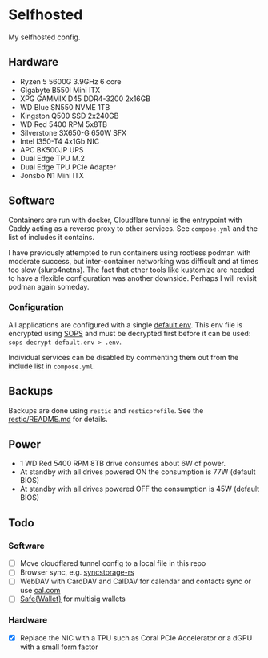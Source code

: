 # Selfhosted

My selfhosted config.

## Hardware

- Ryzen 5 5600G 3.9GHz 6 core
- Gigabyte B550I Mini ITX
- XPG GAMMIX D45 DDR4-3200 2x16GB
- WD Blue SN550 NVME 1TB
- Kingston Q500 SSD 2x240GB
- WD Red 5400 RPM 5x8TB
- Silverstone SX650-G 650W SFX
- Intel I350-T4 4x1Gb NIC
- APC BK500JP UPS
- Dual Edge TPU M.2
- Dual Edge TPU PCIe Adapter
- Jonsbo N1 Mini ITX

## Software

Containers are run with docker, Cloudflare tunnel is the entrypoint with Caddy acting as a reverse proxy to other services. See `compose.yml` and the list of includes it contains.

I have previously attempted to run containers using rootless podman with moderate success, but inter-container networking was difficult and at times too slow (slurp4netns). The fact that other tools like kustomize are needed to have a flexible configuration was another downside. Perhaps I will revisit podman again someday.

### Configuration

All applications are configured with a single [default.env](default.env). This env file is encrypted using [SOPS](https://getsops.io/docs/) and must be decrypted first before it can be used: `sops decrypt default.env > .env`.

Individual services can be disabled by commenting them out from the include list in `compose.yml`.

## Backups

Backups are done using `restic` and `resticprofile`. See the [restic/README.md](restic/README.md) for details.

## Power

- 1 WD Red 5400 RPM 8TB drive consumes about 6W of power.
- At standby with all drives powered ON the consumption is 77W (default BIOS)
- At standby with all drives powered OFF the consumption is 45W (default BIOS)

## Todo

### Software

- [ ] Move cloudflared tunnel config to a local file in this repo
- [ ] Browser sync, e.g. [syncstorage-rs](https://github.com/mozilla-services/syncstorage-rs)
- [ ] WebDAV with CardDAV and CalDAV for calendar and contacts sync or use [cal.com](https://github.com/calcom/cal.com)
- [ ] [Safe{Wallet}](https://github.com/safe-global/safe-wallet-web) for multisig wallets

### Hardware

- [x] Replace the NIC with a TPU such as Coral PCIe Accelerator or a dGPU with a small form factor
